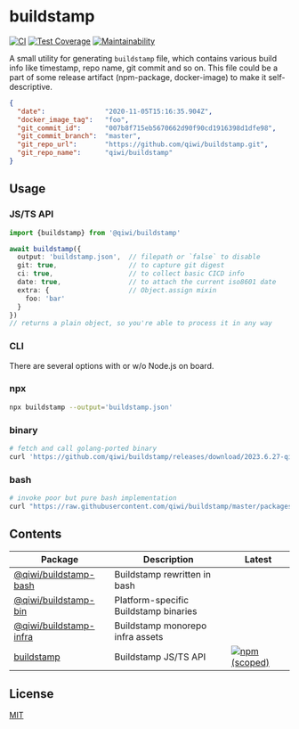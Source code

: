 # buildstamp
[![CI](https://github.com/qiwi/buildstamp/actions/workflows/ci.yaml/badge.svg?branch=master)](https://github.com/qiwi/buildstamp/actions/workflows/ci.yaml)
[![Test Coverage](https://api.codeclimate.com/v1/badges/b14a2a44e024ca0b2771/test_coverage)](https://codeclimate.com/github/qiwi/buildstamp/test_coverage)
[![Maintainability](https://api.codeclimate.com/v1/badges/b14a2a44e024ca0b2771/maintainability)](https://codeclimate.com/github/qiwi/buildstamp/maintainability)

A small utility for generating `buildstamp` file, which contains various build info like timestamp, repo name, git commit and so on. This file could be a part of some release artifact (npm-package, docker-image) to make it self-descriptive.
```json
{
  "date":               "2020-11-05T15:16:35.904Z",
  "docker_image_tag":   "foo",
  "git_commit_id":      "007b8f715eb5670662d90f90cd1916398d1dfe98",
  "git_commit_branch":  "master",
  "git_repo_url":       "https://github.com/qiwi/buildstamp.git",
  "git_repo_name":      "qiwi/buildstamp"
}
```

## Usage
### JS/TS API
```ts
import {buildstamp} from '@qiwi/buildstamp'

await buildstamp({
  output: 'buildstamp.json',  // filepath or `false` to disable
  git: true,                  // to capture git digest
  ci: true,                   // to collect basic CICD info
  date: true,                 // to attach the current iso8601 date
  extra: {                    // Object.assign mixin
    foo: 'bar'
  }
})
// returns a plain object, so you're able to process it in any way
```

### CLI
There are several options with or w/o Node.js on board.
### npx
```sh
npx buildstamp --output='buildstamp.json'
```

### binary
```sh
# fetch and call golang-ported binary
curl 'https://github.com/qiwi/buildstamp/releases/download/2023.6.27-qiwi.buildstamp-bin.1.0.2-f0/buildstamp-darwin-amd64.tar.gz' | tar -xvz --strip-components=1 -С . && ./buildstamp && rm ./buildstamp
```

### bash
```sh
# invoke poor but pure bash implementation
curl "https://raw.githubusercontent.com/qiwi/buildstamp/master/packages/bash/src/main/sh/buildstamp.sh" | sh
```

## Contents
| Package | Description | Latest |
|---------|-------------|--------|
| [@qiwi/buildstamp-bash](./packages/bash) | Buildstamp rewritten in bash |  |
| [@qiwi/buildstamp-bin](./packages/bin) | Platform-specific Buildstamp binaries |  |
| [@qiwi/buildstamp-infra](./packages/infra) | Buildstamp monorepo infra assets |  |
| [buildstamp](./packages/core) | Buildstamp JS/TS API | [![npm (scoped)](https://img.shields.io/npm/v/buildstamp)](https://www.npmjs.com/package/buildstamp) |

## License
[MIT](./LICENSE)
